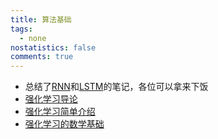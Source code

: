 ```yaml
---
title: 算法基础
tags:
  - none
nostatistics: false
comments: true
---
```


- 总结了[RNN](https://krisonzhang.cn/2025/04/06/Vanilla%20RNN/)和[LSTM](https://krisonzhang.cn/2025/04/06/Vanilla%20RNN/)的笔记，各位可以拿来下饭
- [强化学习导论](https://book.douban.com/subject/30323890/)
- [强化学习简单介绍](https://zhuanlan.zhihu.com/p/279642231)
- [强化学习的数学基础](https://github.com/MathFoundationRL/Book-Mathematical-Foundation-of-Reinforcement-Learning)